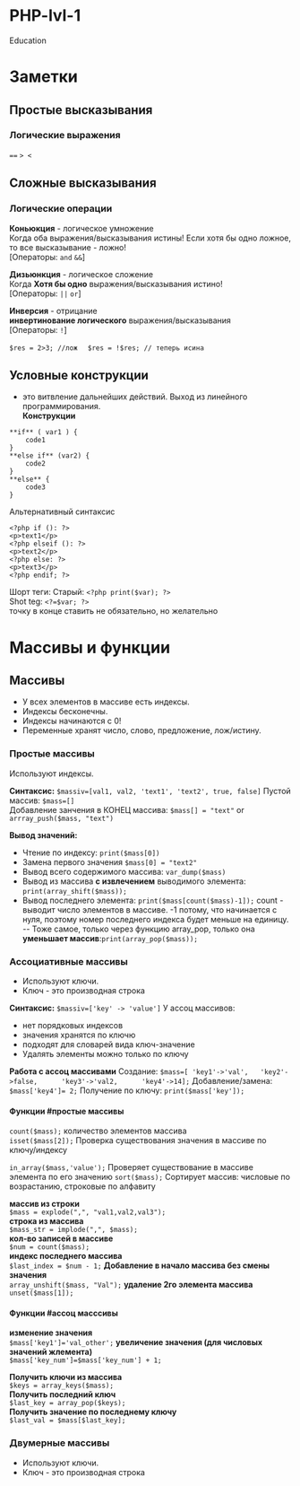 # PHP-lvl-1
Education

# Заметки
## Простые высказывания
### Логические выражения
```==```
```> <```


## Сложные высказывания
### Логические операции  
  

**Коньюкция** - логическое умножение  
Когда оба выражения/высказывания истины! Если хотя бы одно ложное, то все высказывание - ложно!  
[Операторы:
```and```
```&&```]

**Дизьюнкция** - логическое сложение  
Когда **Хотя бы одно** выражения/высказывания истино!  
[Операторы:
```||```
```or```]

**Инверсия** - отрицание  
**инвертинование логического** выражения/высказывания    
[Операторы:
```!```]  

```$res = 2>3; //лож  ```
```$res = !$res; // теперь исина```
  
## Условные конструкции  
- это витвление дальнейших действий. Выход из линейного программирования.  
**Конструкции**
``` 
**if** ( var1 ) {  
    code1
}  
**else if** (var2) {  
    code2
}  
**else** {  
    code3
}  
```

Альтернативный синтаксис  
```  
<?php if (): ?>
<p>text1</p> 
<?php elseif (): ?>
<p>text2</p> 
<?php else: ?>
<p>text3</p> 
<?php endif; ?>
```  

Шорт теги:
Старый: ```<?php print($var); ?>```  
Shot teg: ```<?=$var; ?>```  
точку в конце ставить не обязательно, но желательно  

# Массивы и функции
## Массивы  
- У всех элементов в массиве есть индексы.
- Индексы бесконечны.
- Индексы начинаются с 0!
- Переменные хранят число, слово, предложение, лож/истину.

### Простые массивы
Используют индексы.

**Синтаксис:**
```$massiv=[val1, val2, 'text1', 'text2', true, false]```
Пустой массив: ```$mass=[]```  
Добавление занчения в КОНЕЦ массива: ```$mass[] = "text"```
or ```arrray_push($mass, "text")```

**Вывод значений:**
- Чтение по индексу: ```print($mass[0])```
- Замена первого значения ```$mass[0] = "text2"```
- Вывод всего содержимого массива: ```var_dump($mass)```
- Вывод из массива **с извлечением** выводимого элемента: ```print(array_shift($mass));```
- Вывод последнего элемента: ```print($mass[count($mass)-1]);```
count - выводит число элементов в массиве.
-1 потому, что начинается с нуля, поэтому номер последнего индекса будет меньше на единицу.
-- Тоже самое, только через функцию array_pop, только она **уменьшает массив**:```print(array_pop($mass));```

### Ассоциативные массивы
- Используют ключи.
- Ключ - это производная строка

**Синтаксис:**
```$massiv=['key' -> 'value']```
У ассоц массивов:
- нет порядковых индексов
- значения хранятся по ключю  
- подходят для словарей вида ключ-значение
- Удалять элементы можно только по ключу

**Работа с ассоц массивами**
Создание: ```$mass=[ 'key1'->'val',   'key2'->false,      'key3'->'val2,      'key4'->14];```
Добавление/замена: ```$mass['key4']= 2;```
Получение по ключу: ```print($mass['key']);```

#### **Функции** #простые массивы 
```count($mass);``` количество элементов массива  
```isset($mass[2]);``` Проверка существования значения в массиве по ключу/индексу  

```in_array($mass,'value');``` Проверяет существование в массиве элемента по его значению 
```sort($mass);``` Сортирует массив: числовые по возрастанию, строковые по алфавиту

**массив из строки**  
```$mass = explode(",", "val1,val2,val3");```  
**строка из массива**  
```$mass_str = implode(",", $mass);```  
**кол-во записей в массиве**  
```$num = count($mass);```  
**индекс последнего массива**  
```$last_index = $num - 1;``` 
**Добавление в начало массива без смены значения**  
```array_unshift($mass, "Val");``` 
**удаление 2го элемента массива**  
```unset($mass[1]);``` 


#### **Функции** #ассоц масссивы  
**изменение значения**  
```$mass['key1']='val_other';``` 
**увеличение значения (для числовых значений жлемента)**  
```$mass['key_num']=$mass['key_num'] + 1;```  

**Получить ключи из массива**  
```$keys = array_keys($mass);```  
**Получить последний ключ**  
```$last_key = array_pop($keys);```  
**Получить значение по последнему ключу**  
```$last_val = $mass[$last_key];```  

### Двумерные массивы
- Используют ключи.
- Ключ - это производная строка